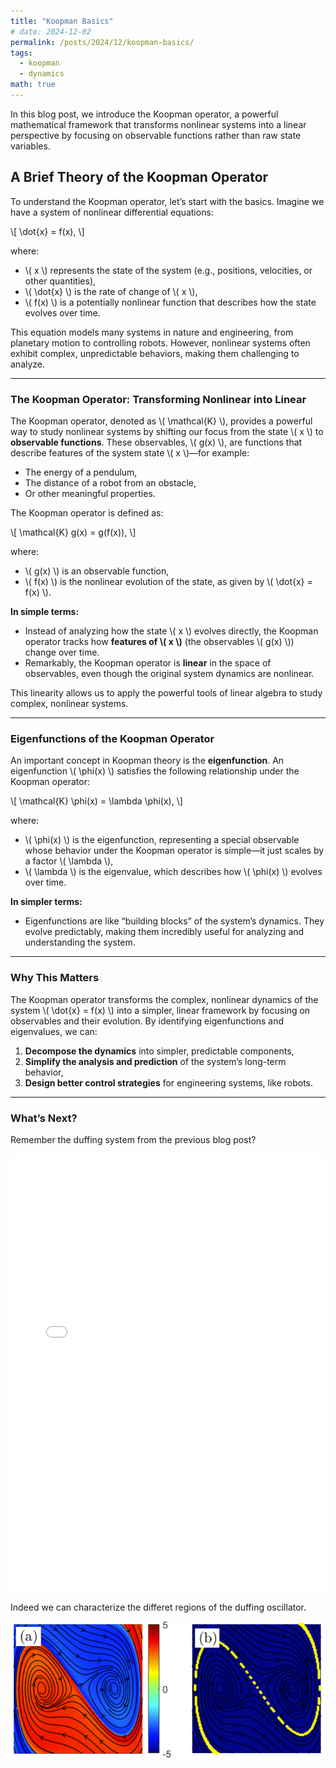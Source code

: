 ```yaml
---
title: "Koopman Basics"
# date: 2024-12-02
permalink: /posts/2024/12/koopman-basics/
tags:
  - koopman
  - dynamics
math: true
---
```

In this blog post, we introduce the Koopman operator, a powerful mathematical framework that transforms nonlinear systems into a linear perspective by focusing on observable functions rather than raw state variables.

## A Brief Theory of the Koopman Operator

To understand the Koopman operator, let’s start with the basics. Imagine we have a system of nonlinear differential equations:

\\[
\dot{x} = f(x),
\\]

where:
- \\( x \\) represents the state of the system (e.g., positions, velocities, or other quantities),
- \\( \dot{x} \\) is the rate of change of \\( x \\),
- \\( f(x) \\) is a potentially nonlinear function that describes how the state evolves over time.

This equation models many systems in nature and engineering, from planetary motion to controlling robots. However, nonlinear systems often exhibit complex, unpredictable behaviors, making them challenging to analyze.

---

### **The Koopman Operator: Transforming Nonlinear into Linear**

The Koopman operator, denoted as \\( \mathcal{K} \\), provides a powerful way to study nonlinear systems by shifting our focus from the state \\( x \\) to **observable functions**. These observables, \\( g(x) \\), are functions that describe features of the system state \\( x \\)—for example:
- The energy of a pendulum,
- The distance of a robot from an obstacle,
- Or other meaningful properties.

The Koopman operator is defined as:

\\[
\mathcal{K} g(x) = g(f(x)),
\\]

where:
- \\( g(x) \\) is an observable function,
- \\( f(x) \\) is the nonlinear evolution of the state, as given by \\( \dot{x} = f(x) \\).

**In simple terms:**
- Instead of analyzing how the state \\( x \\) evolves directly, the Koopman operator tracks how **features of \\( x \\)** (the observables \\( g(x) \\)) change over time.
- Remarkably, the Koopman operator is **linear** in the space of observables, even though the original system dynamics are nonlinear.

This linearity allows us to apply the powerful tools of linear algebra to study complex, nonlinear systems.

---

### **Eigenfunctions of the Koopman Operator**

An important concept in Koopman theory is the **eigenfunction**. An eigenfunction \\( \phi(x) \\) satisfies the following relationship under the Koopman operator:

\\[
\mathcal{K} \phi(x) = \lambda \phi(x),
\\]

where:
- \\( \phi(x) \\) is the eigenfunction, representing a special observable whose behavior under the Koopman operator is simple—it just scales by a factor \\( \lambda \\),
- \\( \lambda \\) is the eigenvalue, which describes how \\( \phi(x) \\) evolves over time.

**In simpler terms:**
- Eigenfunctions are like “building blocks” of the system’s dynamics. They evolve predictably, making them incredibly useful for analyzing and understanding the system.
<!-- - The eigenvalues \\( \lambda \\) provide insights into the dynamics:
  - If \\( |\lambda| < 1 \\), the system decays over time.
  - If \\( |\lambda| > 1 \\), the system grows.
  - If \\( \lambda \\) is complex, it corresponds to oscillatory behavior. -->

---

### **Why This Matters**

The Koopman operator transforms the complex, nonlinear dynamics of the system \\( \dot{x} = f(x) \\) into a simpler, linear framework by focusing on observables and their evolution. By identifying eigenfunctions and eigenvalues, we can:
1. **Decompose the dynamics** into simpler, predictable components,
2. **Simplify the analysis and prediction** of the system’s long-term behavior,
3. **Design better control strategies** for engineering systems, like robots.

---

### **What’s Next?**
Remember the duffing system from the previous blog post? 
<!-- markdownlint-disable -->
<iframe src="/files/phase_portrait_duffing.html" width="100%" height="700px" frameborder="0"></iframe>
<!-- markdownlint-enable -->

Indeed we can characterize the differet regions of the duffing oscillator.

![Duffing system with Koopman](/files/duffing_manifold.png)


